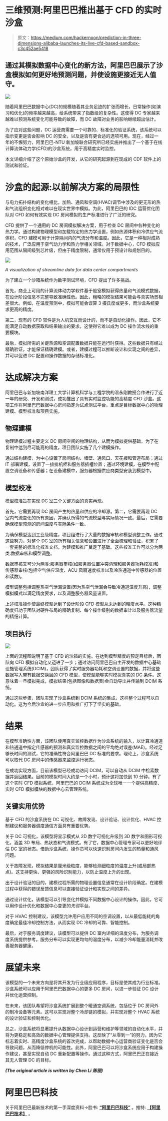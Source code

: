 # 三维预测:阿里巴巴推出基于 CFD 的实时沙盒

> 原文：<https://medium.com/hackernoon/prediction-in-three-dimensions-alibaba-launches-its-live-cfd-based-sandbox-c3c452ae5418>

## 通过其模拟数据中心变化的新方法，阿里巴巴展示了沙盒模拟如何更好地预测问题，并使设施更接近无人值守。

![](img/cd51d1a21edc0fc08d241c1578ce3fd1.png)

随着阿里巴巴数据中心(DC)的规模随着其业务足迹的扩张而增长，日常操作(如演习和优化)的频率越来越高，给系统带来了指数级的复杂性。这使得 DC 专家越来越难以预测系统变化可能导致的故障，而 DC 故障对业务的影响继续超出估计。

为了应对这些问题，DC 运营商需要一个可靠的、标准化的验证系统，该系统可以指示变更是否会影响 DC 的安全，以及是否有更合适的选项可用。现在，经过一年的不懈努力，阿里巴巴-NTU 新加坡联合研究所已经实施并推出了一个基于在线计算流体动力学(CFD)的沙盒系统，用于高精度实时监控。

本文详细介绍了这个原始沙盒的开发，从它的研究起源到在现成的 CDF 软件上的测试和验证。

# 沙盒的起源:以前解决方案的局限性

与电力拓扑结构的变化相比，加热、通风和空调(HVAC)调节中涉及的更无形的热和气流组织变化相对难以在现实世界中模拟。为此，阿里巴巴的 IDC 运营优化团队对 CFD 如何有效实现 DC 房间模拟的生产标准进行了广泛的研究。

CFD 提供了一个通用的 DC 房间模拟解决方案，用于检查 DC 房间中各种变化的热力学。通过构建物理模型和加载特定的热力学设置，例如热源体积和冷供应气流体积，CFD 建模可用于计算隔间内的气流分布和温度。因此，它是一种相对成熟的技术，广泛应用于空气动力学和热力学相关领域。对于数据中心，CFD 模拟应用范围从隔间级到芯片级，但由于精度限制，通常仅用于预设计和规划目的。

![](img/88fe8fa6c1989a77784d7ca4163c9c20.png)

*A visualization of streamline data for data center compartments*

为了建立一个沙箱系统作为数字测试环境，CFD 提出了许多挑战。

首先，商业上可用的计算流体动力学软件基于舱室模拟获得热量和气流模式数据，在设计阶段信息不完整导致准确性低。因此，粗略的模拟结果可能会与真实场景相差很大。例如，在温度预测中，模拟可能会误算 3 摄氏度或更多，而沙盒系统要求更高的精度。

第二，现有的 CFD 软件是为人机交互而设计的，而不是自动化操作。因此，它不能满足自动数据获取和结果输出的要求，这使得它难以成为 DC 操作流水线的重要模块。

最后，模拟所需的关键热源和空调配置数据只能在运行时获得。这些数据只有经过精确验证，才能保证精确建模。或者，建模过程可以推断设计和实现之间的差异，并可以促进 DC 配置和操作数据的存储标准化。

# 达成解决方案

阿里巴巴与新加坡南洋理工大学计算机科学与工程学院的温永刚教授合作进行了近一年的研究、开发和测试，成功推出了具有实时监控功能的高精度 CFD 沙盒。这项工作将阿里巴巴数据中心房间指定为试点测试平台，重点是目标数据中心的物理建模、模型校准和项目实施。

## 物理建模

物理建模过程主要定义 DC 房间空间的物理结构，从而为模拟提供基础。为了在复制中达到尽可能高的精度，项目团队实施了几个建模操作。

通过结构建模，为中心设置了房间结构、墙壁、通风口、天花板和管道布局；通过 IT 部署建模，设置了一排排机柜和服务器插槽位置；通过环境建模，在模型中配置空调设备和传感器；在设备建模中，服务器根据供应商类型安装到模型中。

## 模型校准

模型校准旨在实现 DC 室三个关键方面的真实再现。

首先，它需要再现 DC 房间产生的热量和供应的冷却源。第二，它需要再现 DC 室内气流变化的所有原因，并确认所得的气流模型与实际情况一致。最后，它需要确保模型预测的房间温度与实际条件一致。

为确保模型达到工业级精度，项目组进行了大量的数据审核和模型调整工作。通过这些努力，对整个 DC 室的所有相关信息和设置进行了全面梳理和验证，积累了一套完整的标准化校准文档，为建模和推广奠定了基础。这些校准工作可以分为两类:数据审核和模型调整。

数据审核又可分为两类:服务器审核(如服务器位置冲突清理和服务器功耗校准)和传感器审核(包括空气供应温度、ACU 风扇速度校准以及冷热通道中传感器的位置和读数)。

模型调整包括调整热空气泄漏设置(因为热空气泄漏会导致冷通道温度升高)，调整模拟模式以满足精度要求，以及调整服务器风量设置。

上述校准操作使最终模型达到了设计阶段 CFD 模型从未达到的精度水平。这种精确度归功于团队对硬件布局的精确复制、每个操作级别的数据审计以及服务器流量的精细计算。

## 项目执行

![](img/6a7520ccf38422d8c123084da95b827b.png)

上面的流程图说明了基于 CFD 的沙箱的实施。在达到模型精度的预定目标后，团队向 CFD 模拟自动化又迈进了一步；通过访问阿里巴巴自主开发的数据中心基础设施管理系统(DCIM)，团队获得了实时服务器功耗和空调设置的数据，并将这些数据写入带有数据交换层的 CFD 模型，使模型能够实时模拟真实的 DC 条件。这意味着一旦模拟完成，模拟结果(包括图像和数据表)会自动导出并传输到 DCIM 系统。

通过这些步骤，团队实现了沙盒系统到 DCIM 系统的集成，这样整个过程可以自动化。这为今后沙盒的进一步应用和推广打下了坚实的基础。

# 结果

在模型准确性方面，该团队使用真实监控数据作为沙盒系统的输入，以计算冷通道和热通道中指定传感器的预测和真实监控数据之间的平均绝对误差(MAE)。经过足够长时间的测试，它的准确性符合阿里巴巴 DC 标准的要求。理论上，沙盒系统可以取代 DC 房间中的传感器来监控运行状态。

在成功实现方面，目前该模型已经成功访问 DCIM，可以自动从 DCIM 中检索数据并返回结果。目前的模拟时间大约是一个小时，预计这将加快到 10 分钟。有了这个实时 CFD 模拟系统，阿里巴巴的 DCIM 系统成为全球唯一一个提供高精度、实时 CFD 模拟模块的数据中心云管理系统。

## 关键实用优势

基于 CFD 的沙盒系统在 DC 可视化、故障发现、设计验证、设计优化、HVAC 控制建议和服务器调度通信方面具有重要优势。

关于 DC 可视化，该模型将显示模式从 2D 数字可视化升级到 3D 数字和图形可视化，涵盖 3D 布局、热状态和气流模式。有了它，数据中心管理专家可以更好地评估 DC 室的状态。借助沙盒系统，操作员可以快速识别房间内发生的热量和通风问题。

关于故障发现，模拟结果是厘米级粒度，能够检测细粒度的温度上升(或局部热点)。这支持更快、更强的风险识别能力，以防止温度上升的出现。

出于设计验证的目的，建模过程所需的物理设置信息通常在设计阶段确定。在建模过程中获得的错误反馈信息可以直接验证设计和实现之间的差异。

通过设计优化，该模型可以引导变化并模拟不同数据中心设计的操作。因此，它可以用作设计优化和数据中心变更的*先验*平台。

对于 HVAC 控制建议，该模型允许用户应用不同的空调设置，以从最低能耗的角度确定最佳冷却控制方法，从而实现 DC 冷却的可靠、智能控制。

最后，对于服务调度建议，该模型可以提供 DC 室内详细的温度分布，为服务调度系统提供参考。服务分布可以实现更均匀的温度分布，以减少冷却能量消耗并改善服务器健康。

# 展望未来

该模型的一个未来方向是将其开发为行业级应用程序，目标是使其成为行业标准。沙盒系统可以应用于阿里巴巴数据中心的更多 DC 房间，以进一步验证 DC 设计并优化运营控制。

在未来，该团队希望将沙盒系统扩展到整个暖通空调系统，包括位于 DC 房间外的制冷设备等元素。这可以实现对整个冷却链的模拟，并实现对整个 HVAC 系统的设计验证和控制优化。

总之，沙盒系统将显著提升从数据中心设计到运营和维护等领域的自动化水平，并将为更稳定和高效的数据中心管理提供支持。这反映了“从零到一”的努力，因为它标志着实时、高精度沙盒系统的首次完成，以帮助数据中心运营商验证变化是否会导致问题，从而降低停机的可能性。此外，阿里巴巴可以将沙盒系统应用于构建操作建议，甚至实现自动 DC 重新配置等操作。通过这种方式，阿里巴巴正在接近其无人管理 DC 的目标。

***(The original article is written by Chen Li 陈丽)***

# 阿里巴巴科技

关于阿里巴巴最新技术的第一手深度资料→脸书: [**“阿里巴巴科技”**](http://www.facebook.com/AlibabaTechnology) 。推特: [**【阿里巴巴技术】**](https://twitter.com/AliTech2017) 。